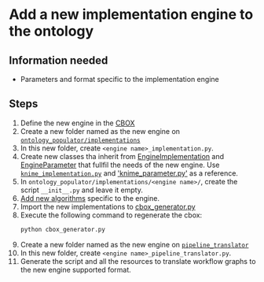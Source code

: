 # Add a new implementation engine to the ontology

## Information needed


* Parameters and format specific to the implementation engine

## Steps

1. Define the new engine in the [CBOX](../ontology_populator/cbox_generator.py#L41-L48)
2. Create a new folder named as the new engine on [`ontology_populator/implementations`](../ontology_populator/implementations/)
3. In this new folder, create `<engine name>_implementation.py`.
4. Create new classes tha inherit from [EngineImplementation](../ontology_populator/implementations/core/engine_implementation.py) and [EngineParameter](../ontology_populator/implementations/core/engine_parameter.py) that fullfil the needs of the new engine. Use [`knime_implementation.py`](../ontology_populator/implementations/knime/knime_implementation.py) and ['knime_parameter.py'](../ontology_populator/implementations/knime/knime_parameter.py) as a reference.
5. In `ontology_populator/implementations/<engine name>/`, create the script `__init__.py` and leave it empty.
6. [Add new algorithms](createNewAlgorithm.md) specific to the engine.
7. Import the new implementations to [cbox_generator.py](../ontology_populator/cbox_generator.py#L9-L13)
8. Execute the following command to regenerate the cbox:
    ```bash
    python cbox_generator.py  
    ```
9. Create a new folder named as the new engine on [`pipeline_translator`](../pipeline_translator/)
10. In this new folder, create `<engine name>_pipeline_translator.py`.
11. Generate the script and all the resources to translate workflow graphs to the new engine supported format.